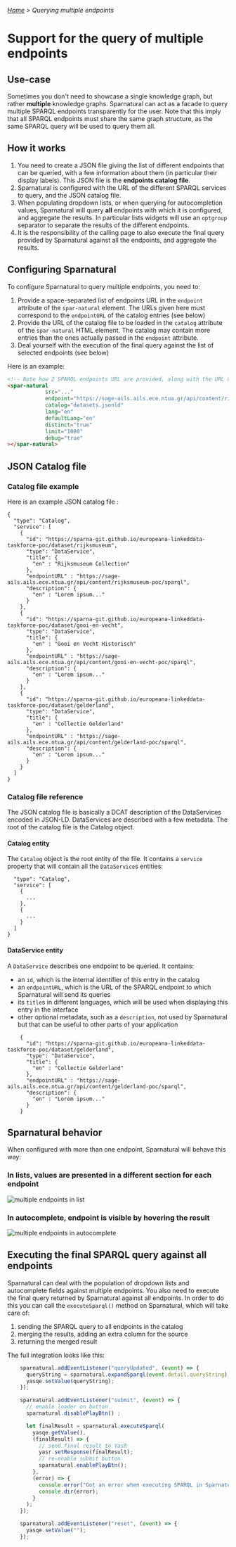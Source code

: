 _[Home](index.html) > Querying multiple endpoints_

# Support for the query of multiple endpoints

## Use-case

Sometimes you don't need to showcase a single knowledge graph, but rather **multiple** knowledge graphs. Sparnatural can act as a facade to query multiple SPARQL endpoints transparently for the user. Note that this imply that all SPARQL endpoints must share the same graph structure, as the same SPARQL query will be used to query them all.


## How it works

1. You need to create a JSON file giving the list of different endpoints that can be queried, with a few information about them (in particular their display labels). This JSON file is the **endpoints catalog file**.
2. Sparnatural is configured with the URL of the different SPARQL services to query, and the JSON catalog file.
3. When populating dropdown lists, or when querying for autocompletion values, Sparnatural will query **all** endpoints with which it is configured, and aggregate the results. In particular lists widgets will use an `optgroup` separator to separate the results of the different endpoints.
4. It is the responsibility of the calling page to also execute the final query provided by Sparnatural against all the endpoints, and aggregate the results.


## Configuring Sparnatural

To configure Sparnatural to query multiple endpoints, you need to:

1. Provide a space-separated list of endpoints URL in the `endpoint` attribute of the `spar-natural` element. The URLs given here must correspond to the `endpointURL` of the catalog entries (see below)
2. Provide the URL of the catalog file to be loaded in the `catalog` attribute of the `spar-natural` HTML element. The catalog may contain more entries than the ones actually passed in the `endpoint` attribute.
3. Deal yourself with the execution of the final query against the list of selected endpoints (see below)

Here is an example:

```html
<!-- Note how 2 SPARQL endpoints URL are provided, along with the URL of the catalog file -->
<spar-natural 
            src="..."
            endpoint="https://sage-ails.ails.ece.ntua.gr/api/content/rijksmuseum-poc/sparql https://sage-ails.ails.ece.ntua.gr/api/content/gooi-en-vecht-poc/sparql"
            catalog="datasets.jsonld"
            lang="en"
            defaultLang="en"
            distinct="true"
            limit="1000"
            debug="true"
></spar-natural>
```

## JSON Catalog file

### Catalog file example

Here is an example JSON catalog file :

```
{
  "type": "Catalog",
  "service": [
    {
      "id": "https://sparna-git.github.io/europeana-linkeddata-taskforce-poc/dataset/rijksmuseum",
      "type": "DataService",
      "title": {
        "en" : "Rijksmuseum Collection"
      },
      "endpointURL" : "https://sage-ails.ails.ece.ntua.gr/api/content/rijksmuseum-poc/sparql",
      "description": {
        "en" : "Lorem ipsum..."
      }
    },
    {
      "id": "https://sparna-git.github.io/europeana-linkeddata-taskforce-poc/dataset/gooi-en-vecht",
      "type": "DataService",
      "title": {
        "en" : "Gooi en Vecht Historisch"
      },
      "endpointURL" : "https://sage-ails.ails.ece.ntua.gr/api/content/gooi-en-vecht-poc/sparql",
      "description": {
        "en" : "Lorem ipsum..."
      }
    },
    {
      "id": "https://sparna-git.github.io/europeana-linkeddata-taskforce-poc/dataset/gelderland",
      "type": "DataService",
      "title": {
        "en" : "Collectie Gelderland"
      },
      "endpointURL" : "https://sage-ails.ails.ece.ntua.gr/api/content/gelderland-poc/sparql",
      "description": {
        "en" : "Lorem ipsum..."
      }
    }
  ]
}
```


### Catalog file reference

The JSON catalog file is basically a DCAT description of the DataServices encoded in JSON-LD. DataServices are described with a few metadata. The root of the catalog file is the Catalog object.

#### Catalog entity

The `Catalog` object is the root entity of the file. It contains a `service` property that will contain all the `DataService`s entities:

```
  "type": "Catalog",
  "service": [
    {
      ...
    },
    {
      ...
    }
  ]
}
```

#### DataService entity

A `DataService` describes one endpoint to be queried. It contains:
  - an `id`, which is the internal identifier of this entry in the catalog
  - an `endpointURL`, which is the URL of the SPARQL endpoint to which Sparnatural will send its queries
  - its `title`s in different languages, which will be used when displaying this entry in the interface
  - other optional metadata, such as a `description`, not used by Sparnatural but that can be useful to other parts of your application

```
    {
      "id": "https://sparna-git.github.io/europeana-linkeddata-taskforce-poc/dataset/gelderland",
      "type": "DataService",
      "title": {
        "en" : "Collectie Gelderland"
      },
      "endpointURL" : "https://sage-ails.ails.ece.ntua.gr/api/content/gelderland-poc/sparql",
      "description": {
        "en" : "Lorem ipsum..."
      }
    }
```


## Sparnatural behavior

When configured with more than one endpoint, Sparnatural will behave this way:

### In lists, values are presented in a different section for each endpoint

![multiple endpoints in list](/assets/images/multiple-endpoints-list.png)

### In autocomplete, endpoint is visible by hovering the result

![multiple endpoints in autocomplete](/assets/images/multiple-endpoints-autocomplete.png)



## Executing the final SPARQL query against all endpoints

Sparnatural can deal with the population of dropdown lists and autocomplete fields against multiple endpoints. You also need to execute the final query returned by Sparnatural against all endpoints. In order to do this you can call the `executeSparql()` method on Sparnatural, which will take care of:
1. sending the SPARQL query to all endpoints in the catalog
2. merging the results, adding an extra column for the source
3. returning the merged result


The full integration looks like this:

```javascript
    sparnatural.addEventListener("queryUpdated", (event) => {
      queryString = sparnatural.expandSparql(event.detail.queryString);
      yasqe.setValue(queryString);
    });

    sparnatural.addEventListener("submit", (event) => {
      // enable loader on button
      sparnatural.disablePlayBtn() ;

      let finalResult = sparnatural.executeSparql(
        yasqe.getValue(),
        (finalResult) => {
          // send final result to YasR
          yasr.setResponse(finalResult);
          // re-enable submit button
          sparnatural.enablePlayBtn();
        },
        (error) => {
          console.error("Got an error when executing SPARQL in Sparnatural");
          console.dir(error);
        }
      );
    });

    sparnatural.addEventListener("reset", (event) => {
      yasqe.setValue("");
    });
```
